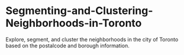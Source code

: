 # Segmenting-and-Clustering-Neighborhoods-in-Toronto
Explore, segment, and cluster the neighborhoods in the city of Toronto based on the postalcode and borough information.
